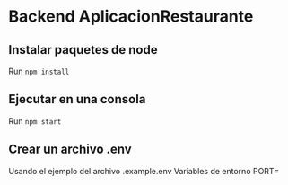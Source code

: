 # Backend AplicacionRestaurante

## Instalar paquetes de node
Run `npm install`

## Ejecutar en una consola
Run `npm start`

## Crear un archivo .env
Usando el ejemplo del archivo .example.env
Variables de entorno
PORT=